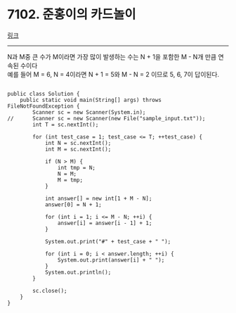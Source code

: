 # 7102. 준홍이의 카드놀이
[링크](https://swexpertacademy.com/main/code/problem/problemDetail.do?contestProbId=AWkIlHWqBYcDFAXC)
<hr />
N과 M중 큰 수가 M이라면 가장 많이 발생하는 수는 N + 1을 포함한 M - N개 만큼 연속된 수이다<br />
예를 들어 M = 6, N = 4이라면 N + 1 = 5와 M - N = 2 이므로 5, 6, 7이 답이된다.<br />

<pre><code>
public class Solution {
	public static void main(String[] args) throws FileNotFoundException {
		Scanner sc = new Scanner(System.in);
//		Scanner sc = new Scanner(new File("sample_input.txt"));
		int T = sc.nextInt();
		
		for (int test_case = 1; test_case <= T; ++test_case) {
			int N = sc.nextInt();
			int M = sc.nextInt();
			
			if (N > M) {
				int tmp = N;
				N = M;
				M = tmp;
			}
			
			int answer[] = new int[1 + M - N];
			answer[0] = N + 1;
			
			for (int i = 1; i <= M - N; ++i) {
				answer[i] = answer[i - 1] + 1;
			}
			
			System.out.print("#" + test_case + " ");
			
			for (int i = 0; i < answer.length; ++i) {
				System.out.print(answer[i] + " ");
			}
			System.out.println();
		}
		
		sc.close();
	}
}
</pre></code>